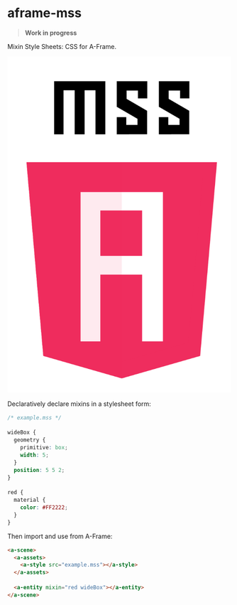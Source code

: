 # aframe-mss

> **Work in progress**

Mixin Style Sheets: CSS for A-Frame.

![logo](mss.png)

Declaratively declare mixins in a stylesheet form:

```css
/* example.mss */

wideBox {
  geometry {
    primitive: box;
    width: 5;
  }
  position: 5 5 2;
}

red {
  material {
    color: #FF2222;
  }
}
```

Then import and use from A-Frame:

```html
<a-scene>
  <a-assets>
    <a-style src="example.mss"></a-style>
  </a-assets>

  <a-entity mixin="red wideBox"></a-entity>
</a-scene>
```

